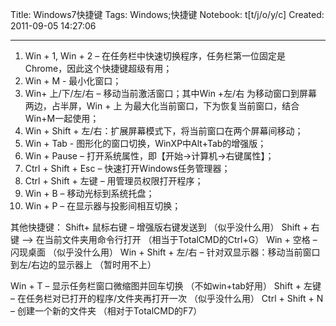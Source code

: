 Title: Windows7快捷键
Tags: Windows;快捷键
Notebook: t[t/j/o/y/c]
Created: 2011-09-05 14:27:06

------

1. Win + 1, Win + 2 – 在任务栏中快速切换程序，任务栏第一位固定是Chrome，因此这个快捷键超级有用； 
1. Win + M - 最小化窗口； 
1. Win+ 上/下/左/右 – 移动当前激活窗口；其中Win +左/右 为移动窗口到屏幕两边，占半屏，Win + 上 为最大化当前窗口，下为恢复当前窗口，结合Win+M一起使用； 
1. Win + Shift + 左/右：扩展屏幕模式下，将当前窗口在两个屏幕间移动； 
1. Win + Tab - 图形化的窗口切换，WinXP中Alt+Tab的增强版； 
1. Win + Pause – 打开系统属性，即【开始->计算机->右键属性】； 
1. Ctrl + Shift + Esc – 快速打开Windows任务管理器； 
1. Ctrl + Shift + 左键 – 用管理员权限打开程序； 
1. Win + B – 移动光标到系统托盘； 
1. Win + P – 在显示器与投影间相互切换； 

其他快捷键： 
Shift+ 鼠标右键 – 增强版右键发送到 （似乎没什么用） 
Shift + 右键 –> 在当前文件夹用命令行打开 （相当于TotalCMD的Ctrl+G） 
Win + 空格 – 闪现桌面 （似乎没什么用） 
Win + Shift + 左/右 – 针对双显示器：移动当前窗口到左/右边的显示器上 （暂时用不上） 

Win + T – 显示任务栏窗口微缩图并回车切换 （不如win+tab好用） 
Shift + 左键 – 在任务栏对已打开的程序/文件夹再打开一次 （似乎没什么用） 
 Ctrl + Shift + N – 创建一个新的文件夹 （相对于TotalCMD的F7）
